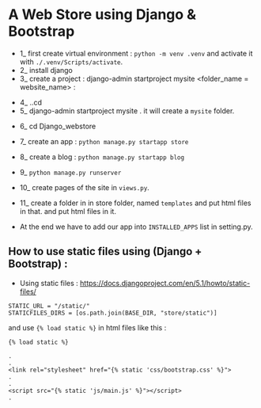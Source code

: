 # A Web Store using Django & Bootstrap


+ 1_ first create virtual environment : `python -m venv .venv` and activate it with `./.venv/Scripts/activate`.
+ 2_ install django 
+ 3_ create a project : django-admin startproject mysite <folder_name = website_name> :
-  4_ ..cd
-  5_ django-admin startproject mysite .
it will create a `mysite` folder.
+ 6_ cd Django_webstore
+ 7_ create an app : `python manage.py startapp store`
+ 8_ create a blog : `python manage.py startapp blog`
+ 9_ `python manage.py runserver`

+ 10_ create pages of the site in `views.py`.
+ 11_ create a folder in in store folder, named `templates` and put html files in that. and put html files in it.

+ At the end we have to add our app into `INSTALLED_APPS` list in setting.py.


## How to use static files using (Django + Bootstrap) :
+ Using static files : https://docs.djangoproject.com/en/5.1/howto/static-files/ 
```
STATIC_URL = "/static/"
STATICFILES_DIRS = [os.path.join(BASE_DIR, "store/static")] 
```
and use `{% load static %}` in html files like this :
```
{% load static %}

.
.
<link rel="stylesheet" href="{% static 'css/bootstrap.css' %}">
.
.
<script src="{% static 'js/main.js' %}"></script>
. 
```
